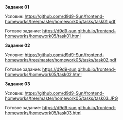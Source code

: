 **Задание 01**

Условие: https://github.com/d9d9-Sun/frontend-homeworks/tree/master/homework05/tasks/task01.pdf

Готовое задание: https://d9d9-sun.github.io/frontend-homeworks/homework05/task01.html

**Задание 02**

Условие: https://github.com/d9d9-Sun/frontend-homeworks/tree/master/homework05/tasks/task02.pdf

Готовое задание: https://d9d9-sun.github.io/frontend-homeworks/homework05/task02.html

**Задание 03**

Условие: https://github.com/d9d9-Sun/frontend-homeworks/tree/master/homework05/tasks/task03.JPG

Готовое задание: https://d9d9-sun.github.io/frontend-homeworks/homework05/task03.html